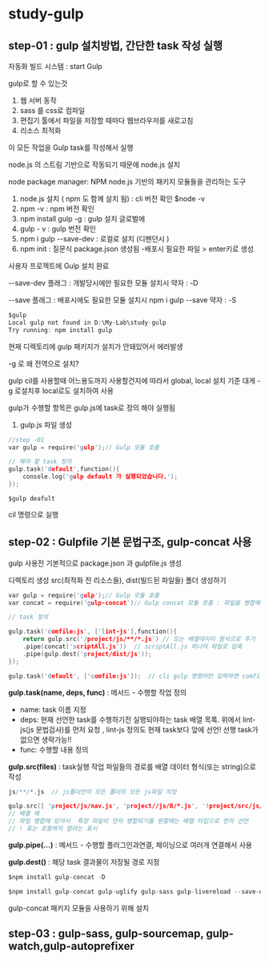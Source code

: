 # study-gulp

## step-01 : gulp 설치방법, 간단한 task 작성 실행
자동화 빌드 시스템 : start Gulp

gulp로 할 수 있는것
1. 웹 서버 동작
2. sass 를 css로 컴파일
3. 편집기 툴에서 파일을 저장할 때마다 웹브라우저를  새로고침
4. 리소스  최적화

이 모든 작업을 Gulp task를 작성해서 실행

node.js 의 스트림 기반으로 작동되기 때문에 node.js 설치

node package manager: NPM   node.js 기반의 패키지 모듈들을 관리하는 도구


1. node.js 설치 ( npm 도 함께 설치 됨) :  cli 버전 확인 $node -v
2. npm -v              : npm 버전 확인
3. npm install gulp -g : gulp 설치 글로벌에
4. gulp - v            : gulp 번전 확인
5. npm i gulp --save-dev : 로컬로 설치 (디펜던시 )
6. npm init : 질문식 package.json 생성됨 -배포시 필요한 파일 > enter키로 생성

사용자 프로젝트에 Gulp 설치 완료

--save-dev 플래그 :  개발당시에만 필요한  모듈 설치시   약자 : -D

--save  플래그 : 배포시에도 필요한 모듈 설치시 npm i gulp --save  약자 : -S


~~~c
$gulp 
Local gulp not found in D:\My-Lab\study-gulp
Try running: npm install gulp
~~~
현재 디렉토리에 gulp 패키지가 설치가 안돼있어서 에러발생

-g 로 왜 전역으로 설치? 

gulp cil를 사용할때 어느용도까지 사용할건지에 따라서 global, local 설치 기준
대게 -g 로설치후 local로도 설치하여 사용



gulp가 수행할 항목은 gulp.js에 task로 정의 해야 실행됨


1. gulp.js 파일 생성


```c
//step -01
var gulp = require('gulp');// Gulp 모듈 호출

// 해야 할 task 정의 
gulp.task('default',function(){
    console.log('gulp default 가 실행되었습니다.');
});
```
~~~
$gulp deafult 
~~~
 cil 명령으로 실행

## step-02 : Gulpfile 기본 문법구조, gulp-concat 사용



gulp  사용전 기본적으로 package.json 과 gulpfile.js 생성 

디렉토리 생성 src(최적화 전 리소스들), dist(빌드된 파일들) 폴더 생성하기
~~~c
var gulp = require('gulp');// Gulp 모듈 호출
var concat = require('gulp-concat')// Gulp concat 모듈 호출 : 파일을 병합해주는 플러그인

// task 정의 

gulp.task('comfile:js', ['lint-js'],function(){
    return gulp.src('/project/js/**/*.js') // 또는 배열데이터 형식으로 추가
    .pipe(concat('scriptAll.js'))  // scriptAll.js 하나의 파일로 압축
    .pipe(gulp.dest('project/dist/js'));   
});

gulp.task('default', ['comfile:js']);  // cli gulp 명령어만 입력하면 comfile:js task가 실행, 두번째 인자인 []의 선행파일 실행
~~~


**gulp.task(name, deps, func)** : 메서드 - 수행할 작업 정의 

- name: task 이름 지정
- deps: 현재 선언한 task를 수행하기전  실행되야하는 task 배열 목록. 위에서 lint-js(js 문법검사)를 먼저 요청 , lint-js 정의도 현재 task보다 앞에 선언! 선행  task가 없으면 생략가능!!
- func: 수행할 내용 정의 


**gulp.src(files)** : task실행 작업 파일들의 경로를 배열 데이터 형식(또는 string)으로 작성
```c
js/**/*.js  // js폴더안의 모든 폴더의 모든 js파일 지정

gulp.src([ 'project/js/nav.js', 'project//js/B/*.js', '!project/src/js/C/app.js' ]);
// 배열 예
// 파일 병합에 있어서  특정 파일이 먼저 병합되기를 원할때는 배열 타입으로 먼저 선언
// ! 표는 포함하지 말라는 표시

```
**gulp.pipe(...)** : 메서드 - 수행할 플러그인과연결, 체이닝으로 여러개 연결해서 사용

**gulp.dest()** : 해당 task 결과물이 저장될 경로 지정


~~~c
$npm install gulp-concat -D
~~~
~~~c
$npm install gulp-concat gulp-uglify gulp-sass gulp-livereload --save-dev //여러개 한번에 설치시
~~~
gulp-concat 패키지 모듈을 사용하기 위해 설치

## step-03 :  gulp-sass, gulp-sourcemap, gulp-watch,gulp-autoprefixer

